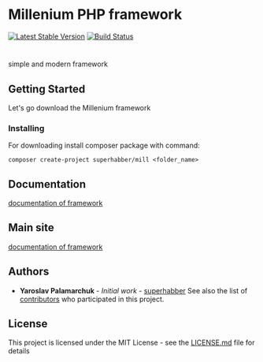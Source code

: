 # Millenium PHP framework

[![Latest Stable Version](https://img.shields.io/packagist/v/superhabber/mill.svg)](https://packagist.org/packages/superhabber/mill)
[![Build Status](https://travis-ci.org/milleniumphp/milleniumframework.svg?branch=master)](https://travis-ci.org/milleniumphp/milleniumframework)

#

simple and modern framework

## Getting Started

Let's go download the Millenium framework

### Installing

For downloading install composer package with command:

```
composer create-project superhabber/mill <folder_name>
```
## Documentation

[documentation of framework](https://milleniumphp.github.io/documentation)

## Main site

[documentation of framework](https://milleniumphp.github.io/)

## Authors

* **Yaroslav Palamarchuk** - *Initial work* - [superhabber](https://github.com/superhabber)
See also the list of [contributors](https://github.com/milleniumphp/milleniumframework/graphs/contributors) who participated in this project.

## License

This project is licensed under the MIT License - see the [LICENSE.md](LICENSE.md) file for details